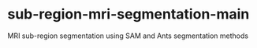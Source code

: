 # sub-region-mri-segmentation-main
MRI sub-region segmentation using SAM and Ants segmentation methods
